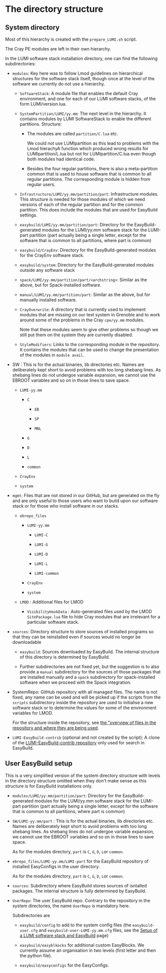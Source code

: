 # The directory structure

## System directory

Most of this hierarchy is created with the ``prepare_LUMI.sh`` script.

The Cray PE modules are left in their own hierarchy.

In the LUMI software stack installation directory, one can find the following subdirectories:

  * ``modules``: Key here was to follow Lmod guidelines on hierarchical structures for
    the software stack itself, though once at the level of the software we currently
    do not use a hierarchy.

      * ``SoftwareStack``: A module file that enables the default Cray environment, and one
        for each of our LUMI software stacks, of the form LUMI/version.lua.

      * ``SystemPartition/LUMI/yy.mm``: The next level in the hierarchy. It contains modules
        by LUMI SoftwareStack to enable the different partitions. Structure:

          * The modules are called ``partition/C.lua`` etc.

            We could not use LUMIpartition as this lead to problems with the Lmod hierachyA
            function which produced wrong results for LUMIpartition/L.lua but not for
            LUMIpartition/C.lua even though both modules had identical code.

          * Besides the four regular partitions, there is also a meta-partition common that is
            used to house software that is common to all regular partitions. The corresponding
            module is hidden from regular users.

      * ``Infrastructure/LUMI/yy.mm/partition/part``: Infrastructure modules. This structure
        is needed for those modules of which we need versions of each of the regular
        partition and for the common partition. This does include the modules that
        are used for EasyBuild settings.

      * ``easybuild/LUMI/yy.mm/partition/part``: Directory for the EasyBuild-generated modules
        for the LUMI/yy.mm software stack for the LUMI-part partition (part actually being
        a single letter, except for the software that is common to all partitions, where
        part is common)

      * ``easybuild/CrayEnv``: Directory for the EasyBuild-generated modules for the
        CrayEnv software stack.

      * ``easybuild/system``: Directory for the EasyBuild-generated modules outside
        any software stack

      * ``spack/LUMI/yy.mm/partition/part/<archstring>``: Similar as the above, but for Spack-installed software.

      * ``manual/LUMI/yy.mm/partition/part``: Similar as the above, but for manually installed
        software.

      * ``CrayOverwrite``: A directory that is currently used to implement modules
        that are missing on our test system in Grenoble and to work around some of
        the problems in the Cray ``cpe/yy.mm`` modules.

        Note that these modules seem to give other problems so though we still put
        them on the system they are currently disabled.

      * ``StyleModifiers``: Links to the corresponding module in the repository. It
        contains the modules that can be used to change the presentation of the modules
        in ``module avail``.

  * SW : This is for the actual binaries, lib directories etc. Names are deliberately kept short to
    avoid problems with too long shebang lines. As shebang lines do not undergoe variable expansion,
    we cannot use the EBROOT variables and so on in those lines to save space.

      * ``LUMI-yy.mm``

          * ``C``

              * ``EB``

              * ``SP``

              * ``MNL``

          * ``G``

          * ``D``

          * ``L``

          * ``common``

      * ``CrayEnv``

      * ``system``

  * ``mgmt``: Files that are not stored in our GitHub, but are generated on the fly and are only
    useful to those users who want to build upon our software stack or for those who install
    software in our stacks.

      * ``ebrepo_files``

          * ``LUMI-yy.mm``

              * ``LUMI-C``

              * ``LUMI-G``

              * ``LUMI-D``

              * ``LUMI-L``

              * ``LUMI-common``

          * ``CrayEnv``

          * ``system``

      * ``LMOD`` : Additional files for LMOD

          * ``VisibilityHookData`` : Auto-generated files used by the LMOD ``SitePackage.lua``
            file to hide Cray modules that are irrelevant for a particular software
            stack.

  * ``sources``: Directory structure to store sources of installed programs so that they
    can be reinstalled even if sources would no longer be downloadable

      * ``easybuild``: Sources downloaded by EasyBuild. The internal structure of
        this directory is determined by EasyBuild.

      * Further subdirectories are not fixed yet, but the suggestion is to also provide
        a ``manual`` subdirectory for the sources of those packages that are installed
        manually and a ``spack`` subdirectory for spack-installed software when we
        proceed with the Spack integration.

  * SystemRepo: GitHub repository with all managed files. The name is not fixed, any
    name can be used and will be picked up if the scripts from the ``scripts`` subdirectory
    inside the repository are used to initialise a new software stack or to determine
    the values for some of the environment variables for LMOD.

    For the structure inside the repository, see
    [the "overview of files in the repository and where they are being used](files_used.md).

  * ``LUMI-EasyBuild-contrib`` (optional and not created by the script): A clone of the
    [LUMI-EasyBuild-contrib repository](https://github.com/Lumi-supercomputer/LUMI-EasyBuild-contrib)
    only used for search in EasyBuild.


## User EasyBuild setup

This is a very simplified version of the system directory structure with levels in
the directory structure omitted when they don't make sense as this structure is for
EasyBuild installations only.

  * ``modules/LUMI/yy.mm/partition/part``: Directory for the EasyBuild-generated modules
    for the LUMI/yy.mm software stack for the LUMI-part partition (part actually being
    a single letter, except for the software that is common to all partitions, where
    part is common)

  * ``SW/LUMI-yy.mm/part`` : This is for the actual binaries, lib directories etc.
    Names are deliberately kept short to avoid problems with too long shebang lines.
    As shebang lines do not undergoe variable expansion, we cannot use the EBROOT
    variables and so on in those lines to save space.

    As for the modules directory, ``part`` is ``C``, ``G``, ``D``, ``L``or ``common``.

  * ``ebrepo_files/LUMI-yy.mm/LUMI-part`` for the EasyBuild repository of installed
    EasyConfigs in the user directory.


    As for the modules directory, ``part`` is ``C``, ``G``, ``D``, ``L``or ``common``.

  * ``sources``: Subdirectory where EasyBuild stores sources of isntalled packages.
    The internal structure is fully determined by EasyBuild.

  * ``UserRepo``: The user EasyBuild repo. Contrary to the repository in the system
    directories, the name ``UserRepo`` is mandatory here.

    Subdirectories are

      * ``easybuild/config`` to add to the system config files (the ``easybuild-user.cfg``
        and ``easybuild-user-LUMI-yy.mm.cfg`` files, see the
        [Setup of a LUMI software stack and EasyBuild](easybuild_Setup.md) page)

      * ``easybuild/easyblkocks`` for additional custom EasyBlocks. We currently assume
        an organisation in two levels (first letter and then the python file).

      * ``easybuild/easyconfigs`` for the EasyConfigs.

